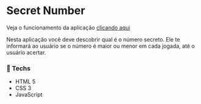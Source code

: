 # Secret Number

Veja o funcionamento da aplicação [clicando aqui](https://secret-number-omega-gules.vercel.app/)

Nesta aplicação você deve descobrir qual é o número secreto. Ele te informará ao usuário se o número é maior ou menor em cada jogada, até o usuário acertar.

### 🚀 Techs

- HTML 5
- CSS 3
- JavaScript
